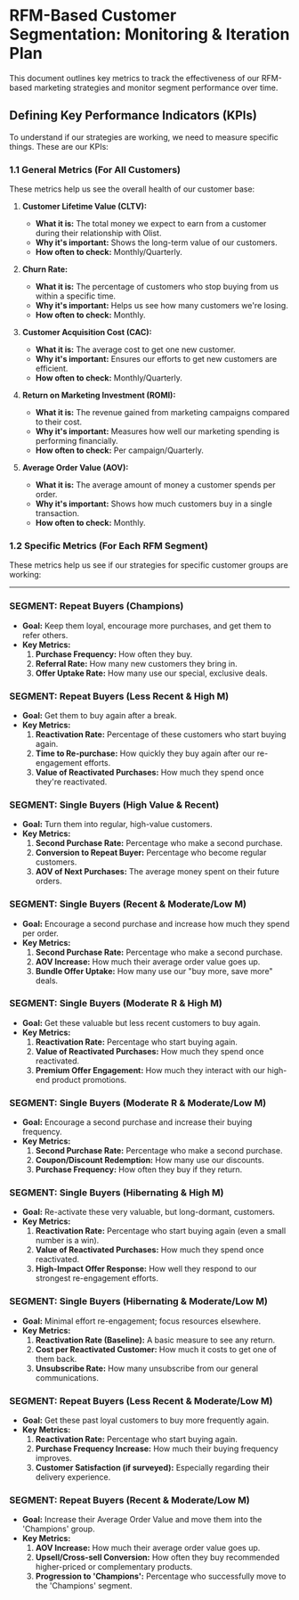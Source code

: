 # RFM-Based Customer Segmentation: Monitoring & Iteration Plan

This document outlines key metrics to track the effectiveness of our RFM-based marketing strategies and monitor segment performance over time.

## Defining Key Performance Indicators (KPIs)

To understand if our strategies are working, we need to measure specific things. These are our KPIs:

### 1.1 General Metrics (For All Customers)

These metrics help us see the overall health of our customer base:

1.  **Customer Lifetime Value (CLTV):**
    * **What it is:** The total money we expect to earn from a customer during their relationship with Olist.
    * **Why it's important:** Shows the long-term value of our customers.
    * **How often to check:** Monthly/Quarterly.

2.  **Churn Rate:**
    * **What it is:** The percentage of customers who stop buying from us within a specific time.
    * **Why it's important:** Helps us see how many customers we're losing.
    * **How often to check:** Monthly.

3.  **Customer Acquisition Cost (CAC):**
    * **What it is:** The average cost to get one new customer.
    * **Why it's important:** Ensures our efforts to get new customers are efficient.
    * **How often to check:** Monthly/Quarterly.

4.  **Return on Marketing Investment (ROMI):**
    * **What it is:** The revenue gained from marketing campaigns compared to their cost.
    * **Why it's important:** Measures how well our marketing spending is performing financially.
    * **How often to check:** Per campaign/Quarterly.

5.  **Average Order Value (AOV):**
    * **What it is:** The average amount of money a customer spends per order.
    * **Why it's important:** Shows how much customers buy in a single transaction.
    * **How often to check:** Monthly.

### 1.2 Specific Metrics (For Each RFM Segment)

These metrics help us see if our strategies for specific customer groups are working:

---

### SEGMENT: Repeat Buyers (Champions)
* **Goal:** Keep them loyal, encourage more purchases, and get them to refer others.
* **Key Metrics:**
    1.  **Purchase Frequency:** How often they buy.
    2.  **Referral Rate:** How many new customers they bring in.
    3.  **Offer Uptake Rate:** How many use our special, exclusive deals.

### SEGMENT: Repeat Buyers (Less Recent & High M)
* **Goal:** Get them to buy again after a break.
* **Key Metrics:**
    1.  **Reactivation Rate:** Percentage of these customers who start buying again.
    2.  **Time to Re-purchase:** How quickly they buy again after our re-engagement efforts.
    3.  **Value of Reactivated Purchases:** How much they spend once they're reactivated.

### SEGMENT: Single Buyers (High Value & Recent)
* **Goal:** Turn them into regular, high-value customers.
* **Key Metrics:**
    1.  **Second Purchase Rate:** Percentage who make a second purchase.
    2.  **Conversion to Repeat Buyer:** Percentage who become regular customers.
    3.  **AOV of Next Purchases:** The average money spent on their future orders.

### SEGMENT: Single Buyers (Recent & Moderate/Low M)
* **Goal:** Encourage a second purchase and increase how much they spend per order.
* **Key Metrics:**
    1.  **Second Purchase Rate:** Percentage who make a second purchase.
    2.  **AOV Increase:** How much their average order value goes up.
    3.  **Bundle Offer Uptake:** How many use our "buy more, save more" deals.

### SEGMENT: Single Buyers (Moderate R & High M)
* **Goal:** Get these valuable but less recent customers to buy again.
* **Key Metrics:**
    1.  **Reactivation Rate:** Percentage who start buying again.
    2.  **Value of Reactivated Purchases:** How much they spend once reactivated.
    3.  **Premium Offer Engagement:** How much they interact with our high-end product promotions.

### SEGMENT: Single Buyers (Moderate R & Moderate/Low M)
* **Goal:** Encourage a second purchase and increase their buying frequency.
* **Key Metrics:**
    1.  **Second Purchase Rate:** Percentage who make a second purchase.
    2.  **Coupon/Discount Redemption:** How many use our discounts.
    3.  **Purchase Frequency:** How often they buy if they return.

### SEGMENT: Single Buyers (Hibernating & High M)
* **Goal:** Re-activate these very valuable, but long-dormant, customers.
* **Key Metrics:**
    1.  **Reactivation Rate:** Percentage who start buying again (even a small number is a win).
    2.  **Value of Reactivated Purchases:** How much they spend once reactivated.
    3.  **High-Impact Offer Response:** How well they respond to our strongest re-engagement efforts.

### SEGMENT: Single Buyers (Hibernating & Moderate/Low M)
* **Goal:** Minimal effort re-engagement; focus resources elsewhere.
* **Key Metrics:**
    1.  **Reactivation Rate (Baseline):** A basic measure to see any return.
    2.  **Cost per Reactivated Customer:** How much it costs to get one of them back.
    3.  **Unsubscribe Rate:** How many unsubscribe from our general communications.

### SEGMENT: Repeat Buyers (Less Recent & Moderate/Low M)
* **Goal:** Get these past loyal customers to buy more frequently again.
* **Key Metrics:**
    1.  **Reactivation Rate:** Percentage who start buying again.
    2.  **Purchase Frequency Increase:** How much their buying frequency improves.
    3.  **Customer Satisfaction (if surveyed):** Especially regarding their delivery experience.

### SEGMENT: Repeat Buyers (Recent & Moderate/Low M)
* **Goal:** Increase their Average Order Value and move them into the 'Champions' group.
* **Key Metrics:**
    1.  **AOV Increase:** How much their average order value goes up.
    2.  **Upsell/Cross-sell Conversion:** How often they buy recommended higher-priced or complementary products.
    3.  **Progression to 'Champions':** Percentage who successfully move to the 'Champions' segment.